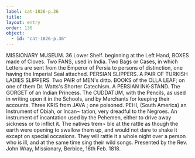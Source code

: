 ```yaml
---
label: cat-1826-p.36
title: 
layout: entry
order: 136
object:
  - id: "cat-1826-p.36"
---
```


MISSIONARY MUSEUM.
36
Lower Shelf. beginning at the Left Hand,
BOXES made of Cloves.
Two FANS, used in India.
Two Bags or Cases, in which Letters are sent from the
Emperor of Persia to persons of distinction, one
having the Imperial Seal attached.
PERSIAN SLIPPERS.
A PAIR OF TURKISH LADIES SLIPPERS.
Two PAIR of MEN's ditto.
BOOKS of the OLLA LEAF; on one of them Dr. Watts's
Shorter Catechism.
A PERSIAN INK-STAND.
The GORGET of an Indian Princess.
The CUDDATUM, with the Pencils, as used in writing
upon it in the Schools, and by Merchants for keeping
their accounts.
Three KRIS from JAVA ; one poisoned.
PEHI, (South America) an Instrument of Obiah, or Incan¬
tation, very dreadful to the Negroes.
An instrument of incantation used by the Pehemen, either
to drive away sickness or to inflict it. The natives trem¬
ble at the rattle as though the earth were opening to
swallow them up, and would not dare to shake it except
on special occasions. They will rattle it a whole night
over a person who is ill, and at the same time sing their
wild songs.
Presented by the Rev. John Wray, Missionary, Berbice,
16th Feb. 1818.